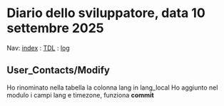 # Diario dello sviluppatore, data 10 settembre 2025

Nav: [index](../index.md) : [TDL](../TDL.md) : [log](../../storage/logs/laravel.log)

## User_Contacts/Modify

Ho rinominato nella tabella la colonna lang in lang_local
Ho aggiunto nel modulo i campi lang e timezone,
funziona **commit**
